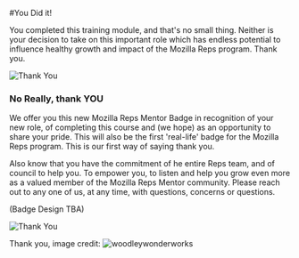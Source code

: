 #You Did it!

You completed this training module, and that's no small thing. Neither is your decision to take on this important role which has endless potential to influence healthy growth and impact of the Mozilla Reps program.  Thank you. 

![Thank You](http://tiptoes.ca/wp-content/uploads/2015/01/4759535950_7bca6684c8_z.jpg)


### No Really, thank YOU

We offer you this new Mozilla Reps Mentor Badge in recognition of your new role, of completing this course and (we hope) as an opportunity to share your pride.  This will also be the first 'real-life' badge for the Mozilla Reps program.  This is our first way of saying thank you.

Also know that you have the commitment of he entire Reps team, and of council to help you. To empower you, to listen and help you grow even more as a valued member of the Mozilla Reps Mentor community.  Please reach out to any one of us, at any time, with questions, concerns or questions. 

(Badge Design TBA)


![Thank You](http://blog.mozilla.org/mozillareps/files/2014/12/mozlove-500x400.png)

Thank you, image credit:  ![woodleywonderworks](https://www.flickr.com/photos/wwworks/)